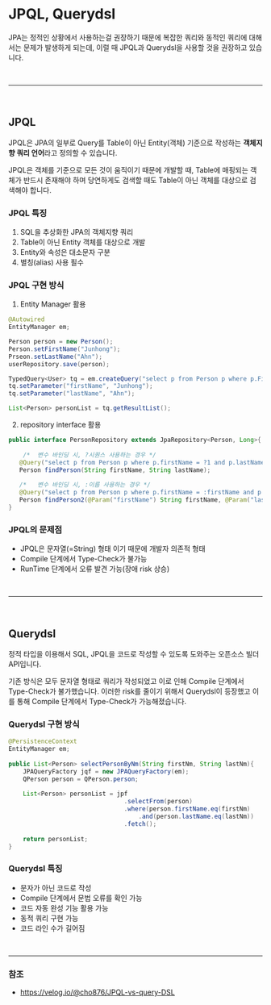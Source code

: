 # JPQL, Querydsl

JPA는 정적인 상황에서 사용하는걸 권장하기 때문에 복잡한 쿼리와 동적인 쿼리에 대해서는 문제가 발생하게 되는데, 이럴 때 JPQL과 Querydsl을 사용할 것을 권장하고 있습니다.

<br>

---
<br>

## JPQL
JPQL은 JPA의 일부로 Query를 Table이 아닌 Entity(객체) 기준으로 작성하는 **객체지향 쿼리 언어**라고 정의할 수 있습니다.

JPQL은 객체를 기준으로 모든 것이 움직이기 때문에 개발할 때, Table에 매핑되는 객체가 반드시 존재해야 하며 당연하게도 검색할 때도 Table이 아닌 객체를 대상으로 검색해야 합니다.

### JPQL 특징
1. SQL을 추상화한 JPA의 객체지향 쿼리
2. Table이 아닌 Entity 객체를 대상으로 개발
3. Entity와 속성은 대소문자 구분
4. 별칭(alias) 사용 필수

### JPQL 구현 방식
1. Entity Manager 활용
```Java
@Autowired
EntityManager em;

Person person = new Person();
Person.setFirstName("Junhong");
Prseon.setLastName("Ahn");
userRepository.save(person);

TypedQuery<User> tq = em.createQuery("select p from Person p where p.FirstName = :firstName and p.lastName = :lastName", Person.class);
tq.setParameter("firstName", "Junhong");
tq.setParameter("lastName", "Ahn");

List<Person> personList = tq.getResultList();
```

2. repository interface 활용
```Java
public interface PersonRepository extends JpaRepository<Person, Long>{
    
    /*	변수 바인딩 시, ?시퀀스 사용하는 경우 */
   @Query("select p from Person p where p.firstName = ?1 and p.lastName = ?2")
   Person findPerson(String firstName, String lastName);
   
   /*	변수 바인딩 시, :이름 사용하는 경우 */
   @Query("select p from Person p where p.firstName = :firstName and p.lastName = :lastName")
   Person findPerson2(@Param("firstName") String firstName, @Param("lastName") String lastName); 
}
```

### JPQL의 문제점
- JPQL은 문자열(=String) 형태 이기 때문에 개발자 의존적 형태
- Compile 단계에서 Type-Check가 불가능
- RunTime 단계에서 오류 발견 가능(장애 risk 상승)


<br>

---

<br>

## Querydsl
정적 타입을 이용해서 SQL, JPQL을 코드로 작성할 수 있도록 도와주는 오픈소스 빌더 API입니다.

기존 방식은 모두 문자열 형태로 쿼리가 작성되었고 이로 인해 Compile 단계에서 Type-Check가 불가했습니다. 이러한 risk를 줄이기 위해서 Querydsl이 등장했고 이를 통해 Compile 단계에서 Type-Check가 가능해졌습니다.

### Querydsl 구현 방식
```java
@PersistenceContext
EntityManager em;
 
public List<Person> selectPersonByNm(String firstNm, String lastNm){
	JPAQueryFactory jqf = new JPAQueryFactory(em);
	QPerson person = QPerson.person;
  
	List<Person> personList = jpf
								.selectFrom(person)
								.where(person.firstName.eq(firstNm)
									.and(person.lastName.eq(lastNm))
								.fetch();
                                
	return personList;
}

```

### Querydsl 특징
- 문자가 아닌 코드로 작성
- Compile 단계에서 문법 오류를 확인 가능
- 코드 자동 완성 기능 활용 가능
- 동적 쿼리 구현 가능
- 코드 라인 수가 길어짐

<br>

---

### 참조
- https://velog.io/@cho876/JPQL-vs-query-DSL
